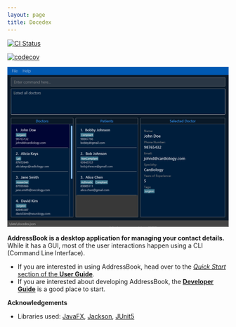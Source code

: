 ```yaml
---
layout: page
title: Docedex
---
```


[![CI Status](https://github.com/AY2223S2-CS2103T-F12-1/tp/workflows/Java%20CI/badge.svg)](https://github.com/AY2223S2-CS2103T-F12-1/tp/actions)

[//]: # (TODO: Change this link after codecov created!)
[![codecov](https://codecov.io/gh/AY2223S2-CS2103T-F12-1/tp/branch/master/graph/badge.svg)](https://codecov.io/gh/AY2223S2-CS2103T-F12-1/tp/)

![Ui](images/Ui.png)

**AddressBook is a desktop application for managing your contact details.** While it has a GUI, most of the user interactions happen using a CLI (Command Line Interface).

* If you are interested in using AddressBook, head over to the [_Quick Start_ section of the **User Guide**](UserGuide.html#quick-start).
* If you are interested about developing AddressBook, the [**Developer Guide**](DeveloperGuide.html) is a good place to start.


**Acknowledgements**

* Libraries used: [JavaFX](https://openjfx.io/), [Jackson](https://github.com/FasterXML/jackson), [JUnit5](https://github.com/junit-team/junit5)
